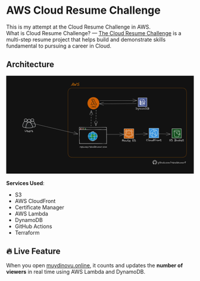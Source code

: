 # AWS Cloud Resume Challenge

This is my attempt at the Cloud Resume Challenge in AWS.  
What is Cloud Resume Challenge? — [The Cloud Resume Challenge](https://cloudresumechallenge.dev/) is a multi-step resume project that helps build and demonstrate skills fundamental to pursuing a career in Cloud.

## Architecture

![Architecture Diagram](/img/AWS%20Architecture%20Cloud%20Resume%20Challenge%20(1).png)

**Services Used**:

- S3
- AWS CloudFront
- Certificate Manager
- AWS Lambda
- DynamoDB
- GitHub Actions
- Terraform

## 🔥 Live Feature

When you open [muydinovu.online](https://muydinovu.online), it counts and updates the **number of viewers** in real time using AWS Lambda and DynamoDB.
